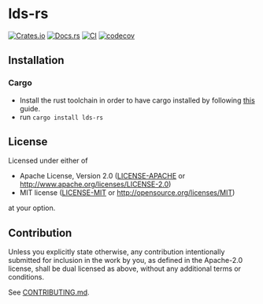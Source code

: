 # lds-rs

[![Crates.io](https://img.shields.io/crates/v/lds-rs.svg)](https://crates.io/crates/lds-rs)
[![Docs.rs](https://docs.rs/lds-rs/badge.svg)](https://docs.rs/lds-rs)
[![CI](https://github.com/luk036/lds-rs/workflows/CI/badge.svg)](https://github.com/luk036/lds-rs/actions)
[![codecov](https://codecov.io/gh/luk036/lds-rs/branch/master/graph/badge.svg?token=wu6Alzj2TF)](https://codecov.io/gh/luk036/lds-rs)

## Installation

### Cargo

* Install the rust toolchain in order to have cargo installed by following
  [this](https://www.rust-lang.org/tools/install) guide.
* run `cargo install lds-rs`

## License

Licensed under either of

 * Apache License, Version 2.0
   ([LICENSE-APACHE](LICENSE-APACHE) or http://www.apache.org/licenses/LICENSE-2.0)
 * MIT license
   ([LICENSE-MIT](LICENSE-MIT) or http://opensource.org/licenses/MIT)

at your option.

## Contribution

Unless you explicitly state otherwise, any contribution intentionally submitted
for inclusion in the work by you, as defined in the Apache-2.0 license, shall be
dual licensed as above, without any additional terms or conditions.

See [CONTRIBUTING.md](CONTRIBUTING.md).
